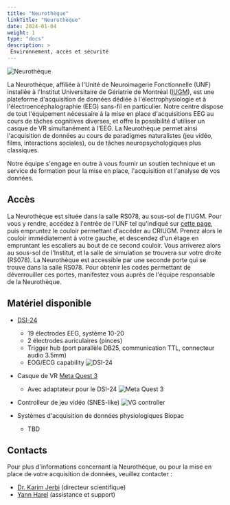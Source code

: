 ```yaml
---
title: "Neurothèque"
linkTitle: "Neurothèque"
date: 2024-01-04
weight: 1
type: "docs"
description: >
 Environnement, accès et sécurité
---
```


![Neurothèque](/images/documentation/neurotheque_banner.png)

La Neurothèque, affiliée à l'Unité de Neuroimagerie Fonctionnelle (UNF) installée à l'Institut Universitaire de Gériatrie de Montréal ([IUGM](https://iugm.ca/)), est une plateforme d'acquisition de données dédiée à l'électrophysiologie et à l'électroencéphalographie (EEG) sans-fil en particulier. Notre centre dispose de tout l'équipement nécessaire à la mise en place d'acquisitions EEG au cours de tâches cognitives diverses, et offre la possibilité d'utiliser un casque de VR simultanément à l'EEG. La Neurothèque permet ainsi l'acquisition de données au cours de paradigmes naturalistes (jeu vidéo, films, interactions sociales), ou de tâches neuropsychologiques plus classiques.

Notre équipe s'engage en outre à vous fournir un soutien technique et un service de formation pour la mise en place, l'acquisition et l'analyse de vos données.

## Accès

La Neurothèque est située dans la salle RS078, au sous-sol de l'IUGM. Pour vous y rendre, accédez à l'entrée de l'UNF tel qu'indiqué sur [cette page](https://unf-montreal.ca/documentation/facility/), puis empruntez le couloir permettant d'accéder au CRIUGM. Prenez alors le couloir immédiatement à votre gauche, et descendez d'un étage en empruntant les escaliers au bout de ce second couloir. Vous arriverez alors au sous-sol de l'Institut, et la salle de simulation se trouvera sur votre droite (RS078). La Neurothèque est accessible par une seconde porte qui se trouve dans la salle RS078. Pour obtenir les codes permettant de déverrouiller ces portes, manifestez vous auprès de l'équipe responsable de la Neurothèque.


## Matériel disponible

* [DSI-24](https://wearablesensing.com/dsi-24/)
    - 19 électrodes EEG, système 10-20
    - 2 électrodes auriculaires (pinces)
    - Trigger hub (port parallèle DB25, communication TTL, connecteur audio 3.5mm)
    - EOG/ECG capability
![DSI-24](/images/documentation/dsi24.jpeg)

* Casque de VR [Meta Quest 3](https://www.meta.com/ca/fr/quest/quest-3/)
    - Avec adaptateur pour le DSI-24
![Meta Quest 3](/images/documentation/quest3.jpg)

* Controlleur de jeu vidéo (SNES-like)
![VG controller](/images/documentation/vg_controllers.jpg)

* Systèmes d'acquisition de données physiologiques Biopac
    - TBD


## Contacts

Pour plus d'informations concernant la Neurothèque, ou pour la mise en place de votre acquisition de données, veuillez contacter : 
- [Dr. Karim Jerbi](mailto:karim.jerbi.udem@gmail.com) (directeur scientifique)
- [Yann Harel](mailto:yharel109@gmail.com) (assistance et support)
